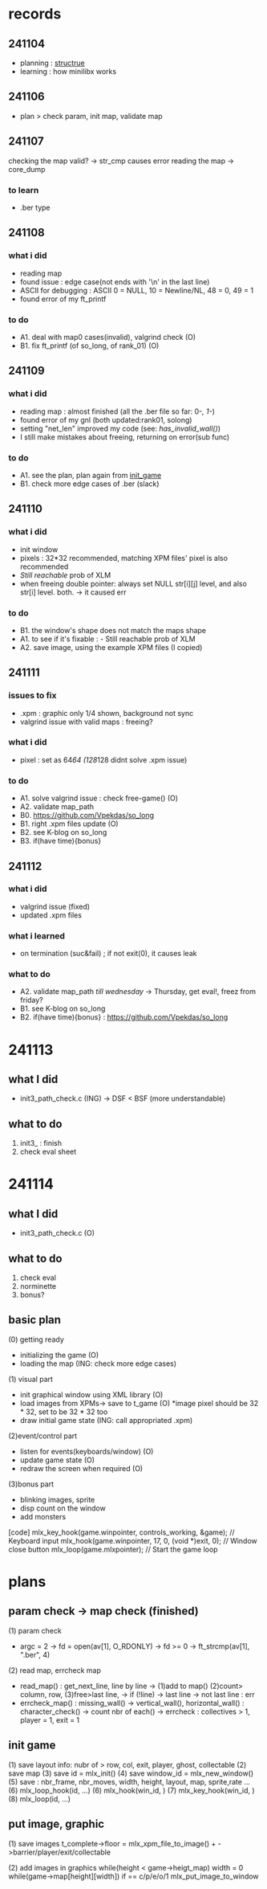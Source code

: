 # records

## 241104
- planning : [structrue](#structure)
- learning : how minilibx works

## 241106
- plan > check param, init map, validate map

## 241107
checking the map valid? -> str_cmp causes error
reading the map -> core_dump

### to learn
- .ber type

## 241108
### what i did
- reading map
- found issue : edge case(not ends with '\n' in the last line)
- ASCII for debugging : ASCII 0 = NULL, 10 = Newline/NL, 48 = 0, 49 = 1
- found error of my ft_printf 

### to do
- A1. deal with map0 cases(invalid), valgrind check (O)
- B1. fix ft_printf (of so_long, of rank_01) (O)

## 241109
### what i did
- reading map : almost finished (all the .ber file so far: 0-*, 1-*)
- found error of my gnl (both updated:rank01, solong)
- setting "net_len" improved my code (see: *has_invalid_wall()*)
- I still make mistakes about freeing, returning on error(sub func)

### to do
- A1. see the plan, plan again from [init_game](#init_game)
- B1. check more edge cases of .ber (slack)

## 241110
### what i did
- init window
- pixels : 32*32 recommended, matching XPM files' pixel is also recommended
- *Still reachable* prob of XLM
- when freeing double pointer: always set NULL str[i][j] level, and also str[i] level. both. -> it caused err
### to do
- B1. the window's shape does not match the maps shape
- A1. to see if it's fixable : - Still reachable prob of XLM
- A2. save image, using the example XPM files (I copied)

## 241111
### issues to fix
- .xpm : graphic only 1/4 shown, background not sync
- valgrind issue with valid maps : freeing?

### what i did
- pixel : set as 64*64 (128*128 didnt solve .xpm issue)

### to do
- A1. solve valgrind issue :  check free-game() (O)
- A2. validate map_path 
- B0. https://github.com/Vpekdas/so_long
- B1. right .xpm files update (O)
- B2. see K-blog on so_long
- B3. if(have time){bonus}


## 241112
### what i did
- valgrind issue (fixed)
- updated .xpm files

### what i learned
- on termination (suc&fail) ; if not exit(0), it causes leak

### what to do
- A2. validate map_path *till wednesday*
-> Thursday, get eval!, freez from friday?
- B1. see K-blog on so_long
- B2. if(have time){bonus}
: https://github.com/Vpekdas/so_long

# 241113
## what I did
- init3_path_check.c (ING)
-> DSF < BSF (more understandable)

## what to do
1. init3_ : finish
2. check eval sheet 

# 241114

## what I did
- init3_path_check.c (O)

## what to do
1. check eval
2. norminette
3. bonus?

## basic plan
(0) getting ready
- initializing the game (O)
- loading the map (ING: check more edge cases)

(1) visual part
- init graphical window using XML library (O)
- load images from XPMs-> save to t_game (O)
	*image pixel should be 32 * 32, set to be 32 * 32 too
- draw initial game state (ING: call appropriated .xpm)

(2)event/control part
- listen for events(keyboards/window) (O)
- update game state (O)
- redraw the screen when required (O)

(3)bonus part
- blinking images, sprite
- disp count on the window
- add monsters

[code]
    mlx_key_hook(game.winpointer, controls_working, &game);  // Keyboard input
    mlx_hook(game.winpointer, 17, 0, (void *)exit, 0);      // Window close button
    mlx_loop(game.mlxpointer);  // Start the game loop

# plans
## param check -> map check (finished)

(1) param check
- argc = 2 
    -> fd = open(av[1], O_RDONLY)
    -> fd >= 0
    -> ft_strcmp(av[1], ".ber", 4)

(2) read map, errcheck map
- read_map()
    : get_next_line, line by line
        -> (1)add to map() (2)count> column, row, (3)free>last line, 
        -> if (!line)
                -> last line
                -> not last line : err
- errcheck_map()
    : missing_wall() 
        -> vertical_wall(), horizontal_wall()
    : character_check() 
        -> count nbr of each()
        -> errcheck : collectives > 1, player = 1, exit = 1

## init game

(1) save layout info: nubr of > row, col, exit, player, ghost, collectable
(2) save map
(3) save id = mlx_init()
(4) save window_id = mlx_new_window()
(5) save : nbr_frame, nbr_moves, width, height, layout, map, sprite,rate ...
(6) mlx_loop_hook(id, ...)
(6) mlx_hook(win_id, )
(7) mlx_key_hook(win_id, )
(8) mlx_loop(id, ...)

## put image, graphic
(1) save images
    t_complete->floor = mlx_xpm_file_to_image()
    + ->barrier/player/exit/collectable

(2) add images in graphics
    while(height < game->heigt_map)
        width = 0
        while(game->map[height][width])
            if == c/p/e/o/1
                mlx_put_image_to_window